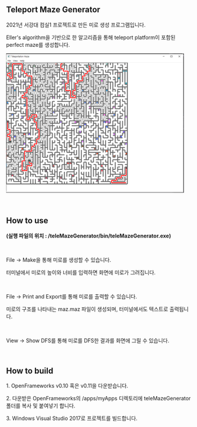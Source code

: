 ## Teleport Maze Generator
2021년 서강대 컴실1 프로젝트로 만든 미로 생성 프로그램입니다.

Eller's algorithm을 기반으로 한 알고리즘을 통해 teleport platform이 포함된 perfect maze를 생성합니다.

![Sample](sample_maze.png)

<br />

## How to use
**(실행 파일의 위치 : /teleMazeGenerator/bin/teleMazeGenerator.exe)**

<br />

File -> Make을 통해 미로를 생성할 수 있습니다.

터미널에서 미로의 높이와 너비를 입력하면 화면에 미로가 그려집니다.

<br />

File -> Print and Export를 통해 미로를 출력할 수 있습니다.

미로의 구조를 나타내는 maz.maz 파일이 생성되며, 터미널에서도 텍스트로 출력됩니다.

<br />

View -> Show DFS를 통해 미로를 DFS한 결과를 화면에 그릴 수 있습니다.

<br />

## How to build
1\. OpenFrameworks v0.10 혹은 v0.11을 다운받습니다.

2\. 다운받은 OpenFrameworks의 /apps/myApps 디렉토리에 teleMazeGenerator 폴더를 복사 및 붙여넣기 합니다.

3\. Windows Visual Studio 2017로 프로젝트를 빌드합니다.  
